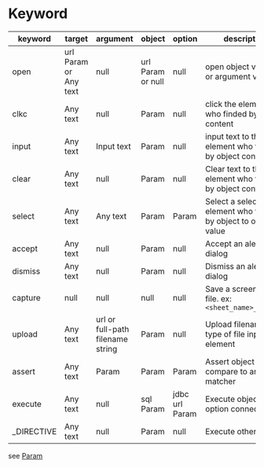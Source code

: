 Keyword
====

|keyword| target                  | argument                         | object            | option | description                                                  |
---|-------------------------|----------------------------------|-------------------|--------|--------------------------------------------------------------
|open| url Param or Any text | null                             | url Param or null | null   | open object value url or argument value url                  |
|clkc| Any text              | null                             | Param             | null   | click the element who finded by object content               |
|input| Any text | Input text                       | Param    | null   | input text to the element who finded by object content       |
|clear|Any text| null                             | Param | null | Clear text to the element who finded by object content       
|select|Any text| Any text                         | Param | Param | Select a select element who finded by object to option value |
|accept|Any text | null                             | Param | null | Accept an alert dialog                                       |
|dismiss|Any text | null                             | Param | null | Dismiss an alert dialog                                      |
|capture|null | null                             | null | null | Save a screen shot file. ex:```<sheet_name>_001.png```       |
| upload | Any text | url or full-path filename string | Param | null | Upload filename to type of file input element                |
|assert|Any text | Param                            | Param | Param | Assert object value compare to argument matcher              |
|execute|Any text| null                             | sql Param | jdbc url Param | Execute object sql by option connection                      |
| _DIRECTIVE | Any text | null | Param | null | Execute other sheet |

see [Param](Param.md)

